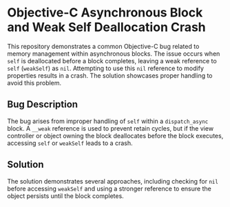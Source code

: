 # Objective-C Asynchronous Block and Weak Self Deallocation Crash

This repository demonstrates a common Objective-C bug related to memory management within asynchronous blocks.  The issue occurs when `self` is deallocated before a block completes, leaving a weak reference to `self` (`weakSelf`) as `nil`.  Attempting to use this `nil` reference to modify properties results in a crash.  The solution showcases proper handling to avoid this problem.

## Bug Description
The bug arises from improper handling of `self` within a `dispatch_async` block.  A `__weak` reference is used to prevent retain cycles, but if the view controller or object owning the block deallocates before the block executes, accessing `self` or `weakSelf` leads to a crash. 

## Solution
The solution demonstrates several approaches, including checking for `nil` before accessing `weakSelf` and using a stronger reference to ensure the object persists until the block completes.